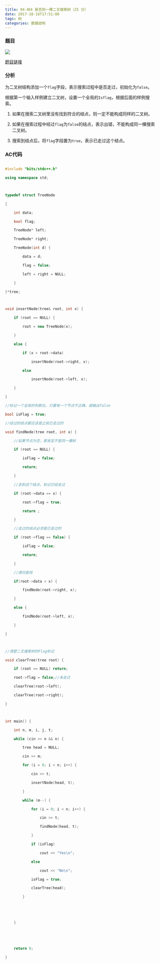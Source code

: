 ```yaml
---
title: 04-树4 是否同一棵二叉搜索树（25 分）
date: 2017-10-16T17:51:00
tags: 树    
categories: 数据结构
---
```


### 题目

![](http://osxdn70ll.bkt.clouddn.com/17-10-16/10408292.jpg)



[题目链接](https://pintia.cn/problem-sets/900290821590183936/problems/911438490694316032)



### 分析



为二叉树结构添加一个`flag`字段，表示搜索过程中是否走过，初始化为`false`。



根据第一个输入样例建立二叉树，设置一个全局的`Isflag`，根据后面的样例搜索。

1. 如果在搜索二叉树里没有找到符合的结点，则一定不能构成同样的二叉树。

2. 如果在搜索过程中经过`flag`为`false`的结点，表示出错，不能构成同一棵搜索二叉树。

3. 搜索到结点后，将`flag`字段置为`true`，表示已走过这个结点。



### AC代码

```cpp

#include "bits/stdc++.h"

using namespace std;



typedef struct TreeNode

{

	int data;

	bool flag;

	TreeNode* left;

	TreeNode* right;

	TreeNode(int d) {

		data = d;

		flag = false;

		left = right = NULL;

	}

}*tree;



void insertNode(tree& root, int x) {

	if (root == NULL) {

		root = new TreeNode(x);

	}

	else {

		if (x > root->data)

			insertNode(root->right, x);

		else

			insertNode(root->left, x);

	}

}

//标记一个全局的判断位，只要有一个节点不正确，就输出false

bool isFlag = true;

//经过的结点都应该是之前已走过的

void findNode(tree root, int x) {

	//如果节点为空，那肯定不是同一棵树

	if (root == NULL) {

		isFlag = false;

		return;

	}

	//走到这个结点，标记已经走过

	if (root->data == x) {

		root->flag = true;

		return ;	

	}

	//走过的结点必须是已走过的

	if (root->flag == false) {

		isFlag = false;

		return;

	}

	//递归查找

	if(root->data < x) {

		findNode(root->right, x);

	}

	else {

		findNode(root->left, x);

	}

}



//清楚二叉搜索树的Flag标记

void clearTree(tree root) {

	if (root == NULL) return;

	root->flag = false;//未走过

	clearTree(root->left);

	clearTree(root->right);

}



int main() {

	int n, m, i, j, t;

	while (cin >> n && n) {

		tree head = NULL;

		cin >> m;

		for (i = 0; i < n; i++) {

			cin >> t;

			insertNode(head, t);

		}

		while (m--) {

			for (i = 0; i < n; i++) {

				cin >> t;

				findNode(head, t);

			}

			if (isFlag)

				cout << "Yes\n";

			else

				cout << "No\n";

			isFlag = true;

			clearTree(head);

		}





	}





	return 0;

}



```
    